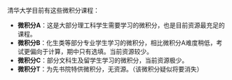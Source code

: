 清华大学目前有这些微积分课程：

* **微积分A**：这是大部分理工科学生需要学习的微积分，也是目前资源最充足的课程。
* **微积分B**：化生类等部分专业学生学习的微积分，相比微积分A难度稍低，考试更偏向于计算，期中只有选填。当前资源较少。
* **微积分C**：部分文科生及留学生学习的微积分，当前资源极少。
* **微积分T**：为先书院特供微积分，无资源。（该微积分疑似将要消失）
